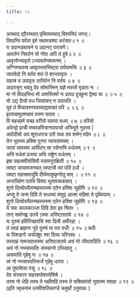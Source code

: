 ```yaml
---
title: १६

---
```

अस्थाद् द्यौरस्थात् पृथिव्यस्थाद् विश्वमिदं जगत्।  
तिष्ठन्ति पर्वता इमे स्थामन्नश्वा अरंसत॥ १ ॥  
य उदानड्यायने य उदानट् परायणे।  
आवर्तनं निवर्तनं यो गोपा अपि तं हुवे॥ २ ॥  
आवृत्तोन्यावृतो ऽभ्यावर्तनमायनम् ।  
अग्निश्चतस्र आवृतस्ताभिष्ट्वा तर्पयामसि ॥ ३ ॥  
जातवेदो नि वर्तय शतं ते शान्त्वावृतः ।  
सहस्रं त उपावृतः ताभिरेनं नि वर्तय ॥ ४ ॥  
अदारसृग् भवतु देव सोमास्मिन् यज्ञे मरुतो मृडता नः ।  
मा नो विददभिभा मो अशस्तिर्मा नः प्रापद दुच्छुना द्वेष्या या ॥ ॥ ५ ॥  
यो ऽद्य दैव्यो वध जिघांसन् न उपायति ।  
युवं तं मित्रावरुणावस्मद्यावयतं परि ॥ ॥ ६ ॥  
इतश्चामुतश्चाघं वरुण यावय ।  
वि महच्छर्म यच्छ वरीयो यावया वधम् ॥ ७ ॥ वरियो  
अपेन्द्रो प्राची मघवन्नमित्रानपापाचो अभिभूते नुदस्व |  
अपोदीचो अप शूराधराच उरौ यथा तव शर्मन् मदेम ॥ ८ ॥  
तेन भूतस्य हविषा पुनरा प्यायतामयम् ।  
जायां यामस्मा आविदन् सा रसेनाभि वर्धताम् ॥ ९ ॥  
अभि वर्धतां प्रजया अभि राष्ट्रेण वर्धताम् ।  
इषा सहस्रवीर्याविमौ स्तामनुपक्षिती ॥ १० ॥  
त्वष्टा जायामजनयत् त्वष्टासै त्वां पतिं दधौ ।  
त्वष्टा सहस्रमायूंषि दीर्घमायुष्कृणोतु वाम् । ॥ ११ ॥  
अन्तरिक्षेण पतति विश्वा भूतावचाकशत् ।  
शुनो दिव्योस्यैतन्महस्तस्मा एतेन हविषा जुहोमि ॥ १२ ॥  
अप्सु ते जन्म दिवि ते सधस्थं समुद्रं आत्मा महिमा ते पृथिव्याम् ।  
शुनो दिव्योस्यैतन्महस्तस्मा एतेन हविषा जुहोमि ॥ १३ ॥  
ये त्रयः कालकाञ्जा दिवि देवा इव श्रिताः ।  
तान् सर्वानह्व उतये ऽस्मा अरिष्टतातये ॥ १४ ॥  
यः पुरुषं हविरिच्छयसि श्वा दिव्यै अवीरहा ।  
तं त्वाहं ब्रह्मणा नुदे पुरुषं मा परा वधीः ॥ १५ ॥ बधीः  
यः पिशङ्गो अयोदंष्ट्राः श्वा दिव्यः परिप्लवः ।  
तस्याहं नामजग्रभास्मा अरिष्टतातये अयं नो जीवतादिति ॥ १६ ॥  
अयं नो नभसस्पतिः संस्फानो ऽभिरक्षतु ।  
असमातिं गृहेषु नः ॥ १७ ॥  
त्वं नो नभसस्पतिरूर्जं गृहेषु धारय ।  
आ पुष्टमेत्वा वसु ॥ १८ ॥  
देव संस्फान सहस्रापोषस्येशिषे ।  
तस्य नो धेहि तस्य ते भक्षीमहि तस्य ते भक्तिवांसो भूयास्म स्वाहा ॥ १९ ॥  
(इति त्र्यृचनाम उनविंशतिकाण्डे चतुर्थो ऽनुवाकः )  